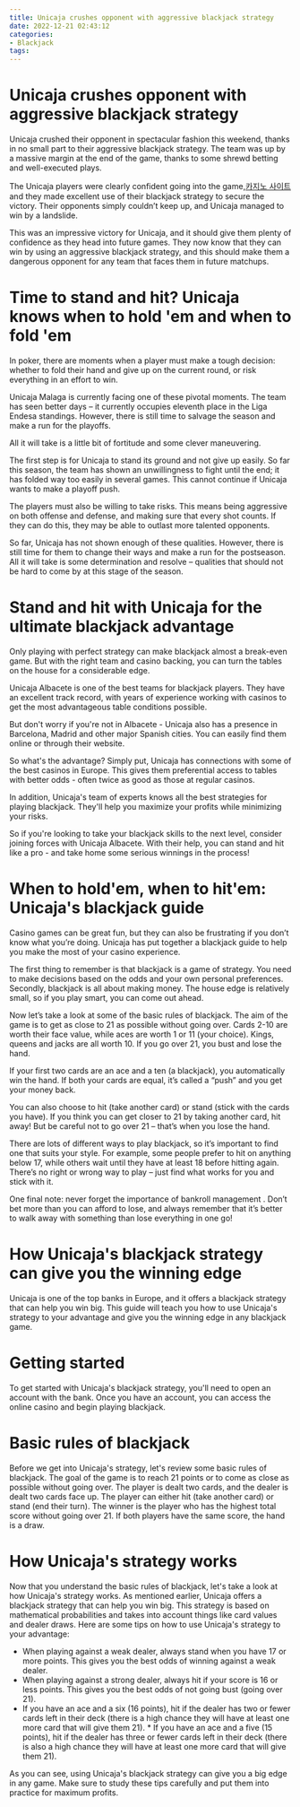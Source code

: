 ```yaml
---
title: Unicaja crushes opponent with aggressive blackjack strategy
date: 2022-12-21 02:43:12
categories:
- Blackjack
tags:
---
```



#  Unicaja crushes opponent with aggressive blackjack strategy

Unicaja crushed their opponent in spectacular fashion this weekend, thanks in no small part to their aggressive blackjack strategy. The team was up by a massive margin at the end of the game, thanks to some shrewd betting and well-executed plays.

The Unicaja players were clearly confident going into the game,[카지노 사이트](https://choegocasino.com/) and they made excellent use of their blackjack strategy to secure the victory. Their opponents simply couldn’t keep up, and Unicaja managed to win by a landslide.

This was an impressive victory for Unicaja, and it should give them plenty of confidence as they head into future games. They now know that they can win by using an aggressive blackjack strategy, and this should make them a dangerous opponent for any team that faces them in future matchups.

#  Time to stand and hit? Unicaja knows when to hold 'em and when to fold 'em

In poker, there are moments when a player must make a tough decision: whether to fold their hand and give up on the current round, or risk everything in an effort to win.

Unicaja Malaga is currently facing one of these pivotal moments. The team has seen better days – it currently occupies eleventh place in the Liga Endesa standings. However, there is still time to salvage the season and make a run for the playoffs.

All it will take is a little bit of fortitude and some clever maneuvering.

The first step is for Unicaja to stand its ground and not give up easily. So far this season, the team has shown an unwillingness to fight until the end; it has folded way too easily in several games. This cannot continue if Unicaja wants to make a playoff push.

The players must also be willing to take risks. This means being aggressive on both offense and defense, and making sure that every shot counts. If they can do this, they may be able to outlast more talented opponents.

So far, Unicaja has not shown enough of these qualities. However, there is still time for them to change their ways and make a run for the postseason. All it will take is some determination and resolve – qualities that should not be hard to come by at this stage of the season.

#  Stand and hit with Unicaja for the ultimate blackjack advantage

Only playing with perfect strategy can make blackjack almost a break-even game. But with the right team and casino backing, you can turn the tables on the house for a considerable edge.

Unicaja Albacete is one of the best teams for blackjack players. They have an excellent track record, with years of experience working with casinos to get the most advantageous table conditions possible.

But don't worry if you're not in Albacete - Unicaja also has a presence in Barcelona, Madrid and other major Spanish cities. You can easily find them online or through their website.

So what's the advantage? Simply put, Unicaja has connections with some of the best casinos in Europe. This gives them preferential access to tables with better odds - often twice as good as those at regular casinos.

In addition, Unicaja's team of experts knows all the best strategies for playing blackjack. They'll help you maximize your profits while minimizing your risks.

So if you're looking to take your blackjack skills to the next level, consider joining forces with Unicaja Albacete. With their help, you can stand and hit like a pro - and take home some serious winnings in the process!

#  When to hold'em, when to hit'em: Unicaja's blackjack guide

Casino games can be great fun, but they can also be frustrating if you don’t know what you’re doing. Unicaja has put together a blackjack guide to help you make the most of your casino experience.

The first thing to remember is that blackjack is a game of strategy. You need to make decisions based on the odds and your own personal preferences. Secondly, blackjack is all about making money. The house edge is relatively small, so if you play smart, you can come out ahead.

Now let’s take a look at some of the basic rules of blackjack. The aim of the game is to get as close to 21 as possible without going over. Cards 2-10 are worth their face value, while aces are worth 1 or 11 (your choice). Kings, queens and jacks are all worth 10. If you go over 21, you bust and lose the hand.

If your first two cards are an ace and a ten (a blackjack), you automatically win the hand. If both your cards are equal, it’s called a “push” and you get your money back.

You can also choose to hit (take another card) or stand (stick with the cards you have). If you think you can get closer to 21 by taking another card, hit away! But be careful not to go over 21 – that’s when you lose the hand.

There are lots of different ways to play blackjack, so it’s important to find one that suits your style. For example, some people prefer to hit on anything below 17, while others wait until they have at least 18 before hitting again. There’s no right or wrong way to play – just find what works for you and stick with it.

One final note: never forget the importance of bankroll management . Don’t bet more than you can afford to lose, and always remember that it’s better to walk away with something than lose everything in one go!

#  How Unicaja's blackjack strategy can give you the winning edge

Unicaja is one of the top banks in Europe, and it offers a blackjack strategy that can help you win big. This guide will teach you how to use Unicaja's strategy to your advantage and give you the winning edge in any blackjack game.

# Getting started

To get started with Unicaja's blackjack strategy, you'll need to open an account with the bank. Once you have an account, you can access the online casino and begin playing blackjack.

# Basic rules of blackjack

Before we get into Unicaja's strategy, let's review some basic rules of blackjack. The goal of the game is to reach 21 points or to come as close as possible without going over. The player is dealt two cards, and the dealer is dealt two cards face up. The player can either hit (take another card) or stand (end their turn). The winner is the player who has the highest total score without going over 21. If both players have the same score, the hand is a draw.

# How Unicaja's strategy works

Now that you understand the basic rules of blackjack, let's take a look at how Unicaja's strategy works. As mentioned earlier, Unicaja offers a blackjack strategy that can help you win big. This strategy is based on mathematical probabilities and takes into account things like card values and dealer draws. Here are some tips on how to use Unicaja's strategy to your advantage:
* When playing against a weak dealer, always stand when you have 17 or more points. This gives you the best odds of winning against a weak dealer. 
* When playing against a strong dealer, always hit if your score is 16 or less points. This gives you the best odds of not going bust (going over 21). 
* If you have an ace and a six (16 points), hit if the dealer has two or fewer cards left in their deck (there is a high chance they will have at least one more card that will give them 21).   * If you have an ace and a five (15 points), hit if the dealer has three or fewer cards left in their deck (there is also a high chance they will have at least one more card that will give them 21). 

As you can see, using Unicaja's blackjack strategy can give you a big edge in any game. Make sure to study these tips carefully and put them into practice for maximum profits.